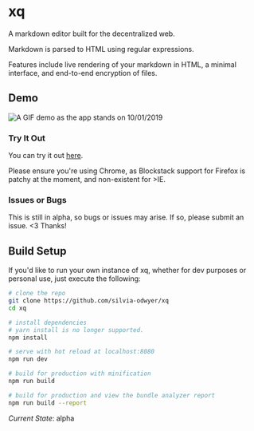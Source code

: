 # xq

A markdown editor built for the decentralized web.

Markdown is parsed to HTML using regular expressions. 

Features include live rendering of your markdown in HTML, a minimal interface, and end-to-end encryption of files.

## Demo

![A GIF demo as the app stands on 10/01/2019](https://github.com/silvia-odwyer/xq/blob/master/screenshots/demo2_10_01_2019.gif)

### Try It Out
You can try it out [here](https://xq-alpha.herokuapp.com). 

Please ensure you're using Chrome, as Blockstack support for Firefox is patchy at the moment, and non-existent for >IE. 

### Issues or Bugs
This is still in alpha, so bugs or issues may arise. If so, please submit an issue. <3 Thanks!

## Build Setup
If you'd like to run your own instance of xq, whether for dev purposes or personal use, just execute the following:

``` bash
# clone the repo
git clone https://github.com/silvia-odwyer/xq
cd xq

# install dependencies
# yarn install is no longer supported.
npm install

# serve with hot reload at localhost:8080
npm run dev

# build for production with minification
npm run build

# build for production and view the bundle analyzer report
npm run build --report

```

*Current State*: alpha